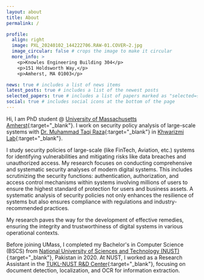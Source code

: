 ```yaml
---
layout: about
title: About
permalink: /

profile:
  align: right
  image: PXL_20240102_144222706.RAW-01.COVER~2.jpg
  image_circular: false # crops the image to make it circular
  more_info: >
    <p>Knowles Engineering Building 304</p>
    <p>151 Holdsworth Way,</p>
    <p>Amherst, MA 01003</p>

news: true # includes a list of news items
latest_posts: true # includes a list of the newest posts
selected_papers: true # includes a list of papers marked as "selected={true}"
social: true # includes social icons at the bottom of the page
---
```


Hi, I am PhD student @ [University of Massachusetts Amherst](https://www.umass.edu/){:target="_blank"}. I work on security policy analysis of large-scale systems with [Dr. Muhammad Taqi Raza](https://people.umass.edu/taqi/){:target="_blank"} in [Khwarizmi Lab](https://khwarizmilab.github.io/){:target="_blank"}.

I study security policies of large-scale (like FinTech, Aviation, etc.) systems for identifying vulnerabilities and mitigating risks like data breaches and unauthorized access. My research focuses on conducting comprehensive and systematic security analyses of modern digital systems. This includes scrutinizing the security functions: authentication, authorization, and access control mechanisms within systems involving millions of users to ensure the highest standard of protection for users and business assets. A systematic analysis of security policies not only enhances the resilience of systems but also ensures compliance with regulations and industry-recommended practices.

My research paves the way for the development of effective remedies, ensuring the integrity and trustworthiness of digital systems in various operational contexts.

Before joining UMass, I completed my Bachelor's in Computer Science (BSCS) from [National University of Sciences and Technology (NUST)](https://nust.edu.pk/){:target="_blank"}, Pakistan in 2020. At NUST, I worked as a Research Assistant in the [TUKL-NUST R&D Center](https://tukl.seecs.nust.edu.pk/){:target="_blank"}, focusing on document detection, localization, and OCR for information extraction.